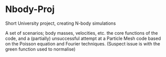 # Nbody-Proj
Short University project, creating N-body simulations

A set of scenarios; body masses, velocities, etc. the core functions of the code, and a (partially) unsuccessful attempt at a 
Particle Mesh code based on the Poisson equation and Fourier techniques. (Suspect issue is with the green function used to normalise)
